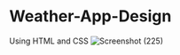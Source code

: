 # Weather-App-Design
Using HTML and CSS
![Screenshot (225)](https://user-images.githubusercontent.com/63309802/164008230-3101abfd-8cda-430c-b275-8569eb733d3d.png)


